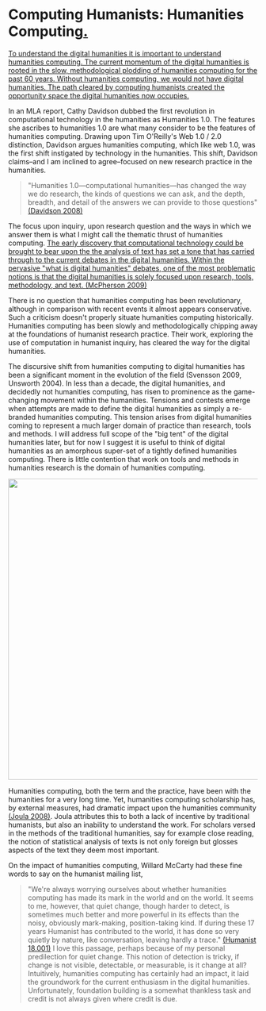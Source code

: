 # Computing Humanists: Humanities Computing<a href="/mcburton/writing/blob/master/chapter-one/README.markdown#hc-intro" name="hc-intro" >.</a>

<a href="/mcburton/writing/blob/master/chapter-one/README.markdown#hc-intro" name="hc-intro" >
To understand the digital humanities it is important to understand humanities computing. The current momentum of the digital humanities is rooted in the slow, methodological plodding of humanities computing for the past 60 years. Without humanities computing, we would not have digital humanities. The path cleared by computing humanists created the opportunity space the digital humanities now occupies.</a>

In an MLA report, Cathy Davidson dubbed the first revolution in computational technology in the humanities as Humanities 1.0. The features she ascribes to humanities 1.0 are what many consider to be the features of humanities computing. Drawing upon Tim O'Reilly's Web 1.0 / 2.0 distinction, Davidson argues humanities computing, which like web 1.0, was the first shift instigated by technology in the humanities. This shift, Davidson claims–and I am inclined to agree–focused on new research practice in the humanities. 

>"Humanities 1.0—computational humanities—has changed the way we do research, the kinds of questions we can ask, and the depth, breadth, and detail of the answers we can provide to those questions" [(Davidson 2008)](http://www.mlajournals.org/doi/abs/10.1632/pmla.2008.123.3.707)

The focus upon inquiry, upon research question and the ways in which we answer them is what I might call the thematic thrust of humanities computing. <a name="HC-conservatism" href="Tools.markdown#HC-conservatism">
The early discovery that computational technology could be brought to bear upon the the analysis of text has set a tone that has carried through to the current debates in the digital humanities. Within the pervasive "what is digital humanities" debates, one of the most problematic notions is that the digital humanities is solely focused upon research, tools, methodology, and text. [(McPherson 2009)](http://muse.jhu.edu/journals/cj/summary/v048/48.2.mcpherson.html)</a>

There is no question that humanities computing has been revolutionary, although in comparison with recent events it almost appears conservative. Such a criticism doesn't properly situate humanities computing historically. Humanities computing has been slowly and methodologically chipping away at the foundations of humanist research practice. Their work, exploring the use of computation in humanist inquiry, has cleared the way for the digital humanities.

The discursive shift from humanities computing to digital humanities has been a significant moment in the evolution of the field (Svensson 2009, Unsworth 2004). In less than a decade, the digital humanities, and decidedly not humanities computing, has risen to prominence as the game-changing movement within the humanities. Tensions and contests emerge when attempts are made to define the digital humanities as simply a re-branded humanities computing. This tension arises from digital humanities coming to represent a much larger domain of practice than research, tools and methods. I will address full scope of the "big tent" of the digital humanities later, but for now I suggest it is useful to think of digital humanities as an amorphous super-set of a tightly defined humanities computing. There is little contention that work on tools and methods in humanities research is the domain of humanities computing. 

<img src="/mcburton/writing/raw/master/chapter-one/HCtoDHtoH.png" width="618" height="607"/>

Humanities computing, both the term and the practice, have been with the humanities for a very long time. Yet, humanities computing scholarship has, by external measures, had dramatic impact upon the humanities community [(Joula 2008)](http://llc.oxfordjournals.org/content/23/1/73.abstract). Joula attributes this to both a lack of incentive by traditional humanists, but also an inability to understand the work. For scholars versed in the methods of the traditional humanities, say for example close reading, the notion of statistical analysis of texts is not only foreign but glosses aspects of the text they deem most important.

On the impact of humanities computing, Willard McCarty had these fine words to say on the humanist mailing list,

>"We're always worrying ourselves about whether humanities computing has made its mark in the world and on the world. It seems to me, however, that quiet change, though harder to detect, is sometimes much better and more powerful in its effects than the noisy, obviously mark-making, position-taking kind. If during these 17 years Humanist has contributed to the world, it has done so very quietly by nature, like conversation, leaving hardly a trace." [(Humanist 18.001)](http://www.digitalhumanities.org/humanist/Archives/Virginia/v18/0000.html)
I love this passage, perhaps because of my personal predilection for quiet change. This notion of detection is tricky, if change is not visible, detectable, or measurable, is it change at all? Intuitively, humanities computing has certainly had an impact, it laid the groundwork for the current enthusiasm in the digital humanities. Unfortunately, foundation building is a somewhat thankless task and credit is not always given where credit is due.

<!-- The humanities, which is celebrated by some as open to all methods and ideologies, should embrace, but also critically situate these "harder" methods and tools. Recent efforts like the [Praxis Program at the UVA Scholars Lab](http://praxis.scholarslab.org/) or books like the Oxford Companion to the Digital Humanities have begun to help alleviate the alien-ness of these methods. As I will explore further, the questions of skills is a hotly debated topic, in part due to the porous boundary between humanities computing and the digital humanities. Specifically, the question of "should digital humanists know how to code" is a focal point of tension between the digital humanities and humanities computing. -->